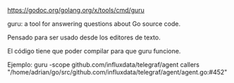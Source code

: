 https://godoc.org/golang.org/x/tools/cmd/guru

guru: a tool for answering questions about Go source code.

Pensado para ser usado desde los editores de texto.

El código tiene que poder compilar para que guru funcione.

Ejemplo:
guru -scope github.com/influxdata/telegraf/agent callers "/home/adrian/go/src/github.com/influxdata/telegraf/agent/agent.go:#452"
